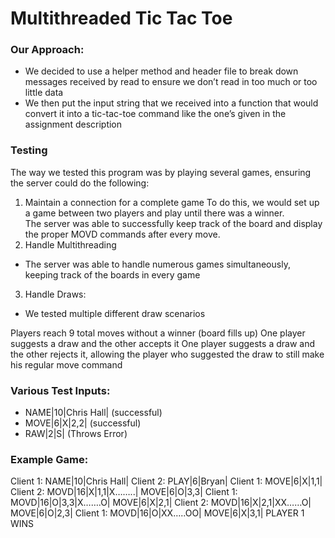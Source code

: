 
# Multithreaded Tic Tac Toe
### Our Approach:
 - We decided to use a helper method and header file to break down messages received by read to ensure we don’t read in too much or too little data
 - We then put the input string that we received into a function that would convert it into a tic-tac-toe command like the one’s given in the assignment description

### Testing
The way we tested this program was by playing several games, ensuring the server could do the following:
1. Maintain a connection for a complete game
	To do this, we would set up a game between two players and play until there was a winner.<br>
	The server was able to successfully keep track of the board and display the proper MOVD commands after every move.
2. Handle Multithreading
-	The server was able to handle numerous games simultaneously, keeping track of the boards in every game
3. Handle Draws:
-	We tested multiple different draw scenarios


Players reach 9 total moves without a winner (board fills up)
One player suggests a draw and the other accepts it
One player suggests a draw and the other rejects it, allowing the player who suggested the draw to still make his regular move command

### Various Test Inputs:
- NAME|10|Chris Hall| (successful)
- MOVE|6|X|2,2| (successful)
- RAW|2|S| (Throws Error)

### Example Game:
Client 1: NAME|10|Chris Hall|
Client 2: PLAY|6|Bryan|
Client 1: MOVE|6|X|1,1|
Client 2: MOVD|16|X|1,1|X……..|
	MOVE|6|O|3,3|
Client 1: MOVD|16|O|3,3|X…….O|
	MOVE|6|X|2,1|
Client 2: MOVD|16|X|2,1|XX……O|
	MOVE|6|O|2,3|
Client 1: MOVD|16|O|XX…..OO|
	MOVE|6|X|3,1|
PLAYER 1 WINS
